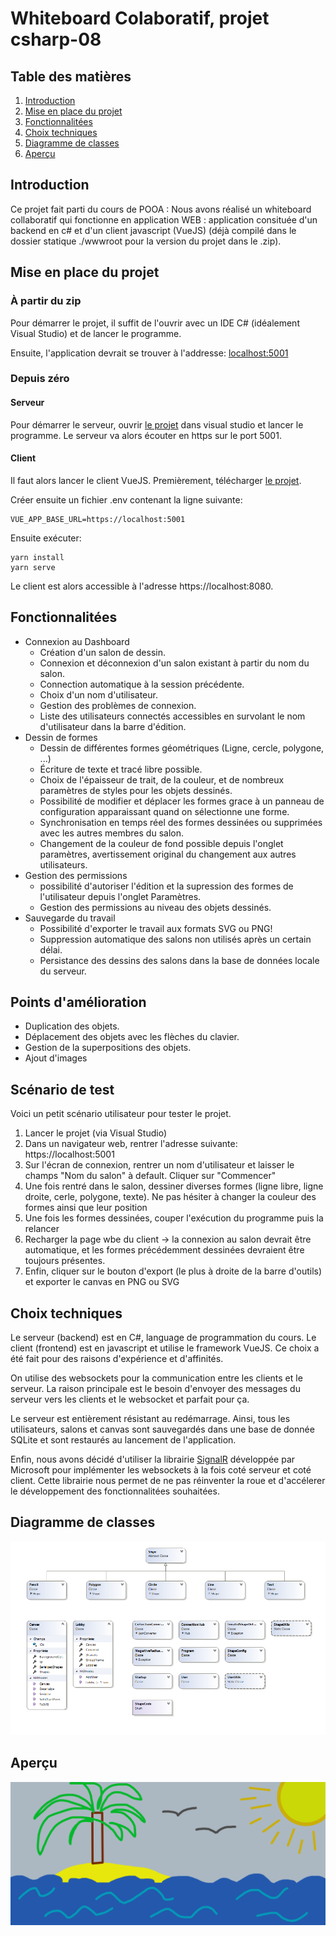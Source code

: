 # Whiteboard Colaboratif, projet csharp-08    

## Table des matières

1) [Introduction](#introduction)
2) [Mise en place du projet](#mise-en-place-du-projet)
3) [Fonctionnalitées](#fonctionnalitees)
4) [Choix techniques](#choix-techniques)
5) [Diagramme de classes](#diagramme-de-classes)
5) [Aperçu](#aperçu)

## Introduction

Ce projet fait parti du cours de POOA :
Nous avons réalisé un whiteboard collaboratif qui fonctionne en application WEB : application consituée d'un backend en c# et d'un client javascript (VueJS) (déjà compilé dans le dossier statique ./wwwroot pour la version du projet dans le .zip).

## Mise en place du projet

### À partir du zip
Pour démarrer le projet, il suffit de l'ouvrir avec un IDE C# (idéalement Visual Studio) et de lancer le programme.

Ensuite, l'application devrait se trouver à l'addresse: [localhost:5001](https://locahost:5001)

### Depuis zéro
#### Serveur
Pour démarrer le serveur, ouvrir [le projet](https://github.com/csharp-08/csharp-08) dans visual studio et lancer le programme.
Le serveur va alors écouter en https sur le port 5001.

#### Client
Il faut alors lancer le client VueJS. Premièrement, télécharger [le projet](https://github.com/csharp-08/client).

Créer ensuite un fichier .env contenant la ligne suivante:
```
VUE_APP_BASE_URL=https://localhost:5001
```

Ensuite exécuter:
```
yarn install
yarn serve
```

Le client est alors accessible à l'adresse https://localhost:8080.

## Fonctionnalitées

-  Connexion au Dashboard
   - Création d'un salon de dessin.
   - Connexion et déconnexion d'un salon existant à partir du nom du salon.
   - Connection automatique à la session précédente.
   - Choix d'un nom d'utilisateur.
   - Gestion des problèmes de connexion.
   - Liste des utilisateurs connectés accessibles en survolant le nom d'utilisateur dans la barre d'édition.
- Dessin de formes
   - Dessin de différentes formes géométriques (Ligne, cercle, polygone, ...)
   - Écriture de texte et tracé libre possible.
   - Choix de l'épaisseur de trait, de la couleur, et de nombreux paramètres de styles pour les objets dessinés.
   - Possibilité de modifier et déplacer les formes grace à un panneau de configuration apparaissant quand on sélectionne une forme.
   - Synchronisation en temps réel des formes dessinées ou supprimées avec les autres membres du salon.
   - Changement de la couleur de fond possible depuis l'onglet paramètres, avertissement original du changement aux autres utilisateurs.
- Gestion des permissions
   - possibilité d'autoriser l'édition et la supression des formes de l'utilisateur depuis l'onglet Paramètres.
   - Gestion des permissions au niveau des objets dessinés.
- Sauvegarde du travail
   - Possibilité d'exporter le travail aux formats SVG ou PNG!
   - Suppression automatique des salons non utilisés après un certain délai.
   - Persistance des dessins des salons dans la base de données locale du serveur.

## Points d'amélioration

- Duplication des objets.
- Déplacement des objets avec les flèches du clavier.
- Gestion de la superpositions des objets.
- Ajout d'images

## Scénario de test
Voici un petit scénario utilisateur pour tester le projet.

1. Lancer le projet (via Visual Studio)
2. Dans un navigateur web, rentrer l'adresse suivante: https://localhost:5001
3. Sur l'écran de connexion, rentrer un nom d'utilisateur et laisser le champs "Nom du salon" à default. Cliquer sur "Commencer"
4. Une fois rentré dans le salon, dessiner diverses formes (ligne libre, ligne droite, cerle, polygone, texte). Ne pas hésiter à changer la couleur des formes ainsi que leur position
5. Une fois les formes dessinées, couper l'exécution du programme puis la relancer
6. Recharger la page wbe du client -> la connexion au salon devrait être automatique, et les formes précédemment dessinées devraient être toujours présentes.
7. Enfin, cliquer sur le bouton d'export (le plus à droite de la barre d'outils) et exporter le canvas en PNG ou SVG

## Choix techniques

Le serveur (backend) est en C#, language de programmation du cours.
Le client (frontend) est en javascript et utilise le framework VueJS. Ce choix a été fait pour des raisons d'expérience et d'affinités.

On utilise des websockets pour la communication entre les clients et le serveur. La raison principale est le besoin d'envoyer des messages du serveur vers les clients et le websocket et parfait pour ça.

Le serveur est entièrement résistant au redémarrage. Ainsi, tous les utilisateurs, salons et canvas sont sauvegardés dans une base de donnée SQLite et sont restaurés au lancement de l'application.

Enfin, nous avons décidé d'utiliser la librairie [SignalR](https://dotnet.microsoft.com/apps/aspnet/signalr) développée par Microsoft pour implémenter les websockets à la fois coté serveur et coté client. Cette librairie nous permet de ne pas réinventer la roue et d'accélerer le développement des fonctionnalitées souhaitées.   

## Diagramme de classes

![Diagramme de classes](docs/classes.png)

## Aperçu

![Apercu](docs/canvas_example.png)
